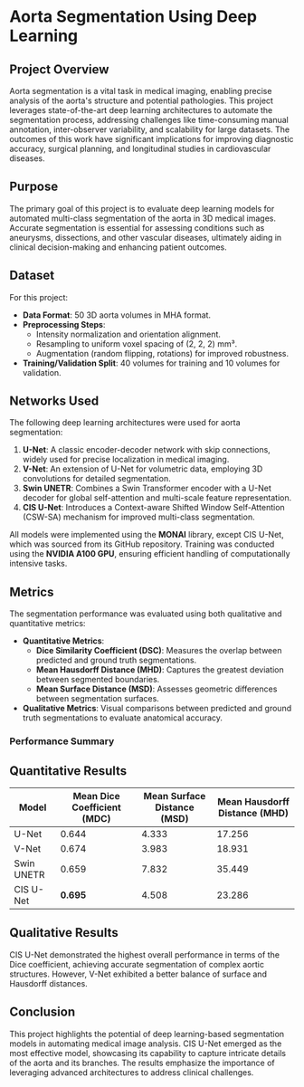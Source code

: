 # Aorta Segmentation Using Deep Learning

## Project Overview
Aorta segmentation is a vital task in medical imaging, enabling precise analysis of the aorta's structure and potential pathologies. This project leverages state-of-the-art deep learning architectures to automate the segmentation process, addressing challenges like time-consuming manual annotation, inter-observer variability, and scalability for large datasets. The outcomes of this work have significant implications for improving diagnostic accuracy, surgical planning, and longitudinal studies in cardiovascular diseases.

## Purpose
The primary goal of this project is to evaluate deep learning models for automated multi-class segmentation of the aorta in 3D medical images. Accurate segmentation is essential for assessing conditions such as aneurysms, dissections, and other vascular diseases, ultimately aiding in clinical decision-making and enhancing patient outcomes.

## Dataset
For this project:
- **Data Format**: 50 3D aorta volumes in MHA format.
- **Preprocessing Steps**:
  - Intensity normalization and orientation alignment.
  - Resampling to uniform voxel spacing of (2, 2, 2) mm³.
  - Augmentation (random flipping, rotations) for improved robustness.
- **Training/Validation Split**: 40 volumes for training and 10 volumes for validation.

## Networks Used
The following deep learning architectures were used for aorta segmentation:
1. **U-Net**: A classic encoder-decoder network with skip connections, widely used for precise localization in medical imaging.
2. **V-Net**: An extension of U-Net for volumetric data, employing 3D convolutions for detailed segmentation.
3. **Swin UNETR**: Combines a Swin Transformer encoder with a U-Net decoder for global self-attention and multi-scale feature representation.
4. **CIS U-Net**: Introduces a Context-aware Shifted Window Self-Attention (CSW-SA) mechanism for improved multi-class segmentation.

All models were implemented using the **MONAI** library, except CIS U-Net, which was sourced from its GitHub repository. Training was conducted using the **NVIDIA A100 GPU**, ensuring efficient handling of computationally intensive tasks.

## Metrics
The segmentation performance was evaluated using both qualitative and quantitative metrics:
- **Quantitative Metrics**:
  - **Dice Similarity Coefficient (DSC)**: Measures the overlap between predicted and ground truth segmentations.
  - **Mean Hausdorff Distance (MHD)**: Captures the greatest deviation between segmented boundaries.
  - **Mean Surface Distance (MSD)**: Assesses geometric differences between segmentation surfaces.
- **Qualitative Metrics**: Visual comparisons between predicted and ground truth segmentations to evaluate anatomical accuracy.

### Performance Summary

## Quantitative Results
| Model       | Mean Dice Coefficient (MDC) | Mean Surface Distance (MSD) | Mean Hausdorff Distance (MHD) |
|-------------|-----------------------------|-----------------------------|-------------------------------|
| U-Net       | 0.644                       | 4.333                       | 17.256                        |
| V-Net       | 0.674                       | 3.983                       | 18.931                        |
| Swin UNETR  | 0.659                       | 7.832                       | 35.449                        |
| CIS U-Net   | **0.695**                   | 4.508                       | 23.286                        |

## Qualitative Results

CIS U-Net demonstrated the highest overall performance in terms of the Dice coefficient, achieving accurate segmentation of complex aortic structures. However, V-Net exhibited a better balance of surface and Hausdorff distances.

## Conclusion
This project highlights the potential of deep learning-based segmentation models in automating medical image analysis. CIS U-Net emerged as the most effective model, showcasing its capability to capture intricate details of the aorta and its branches. The results emphasize the importance of leveraging advanced architectures to address clinical challenges.

